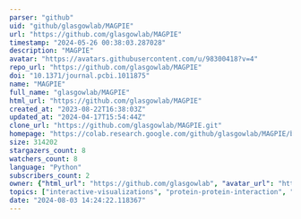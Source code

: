 ```yaml
---
parser: "github"
uid: "github/glasgowlab/MAGPIE"
url: "https://github.com/glasgowlab/MAGPIE"
timestamp: "2024-05-26 00:38:03.287028"
description: "MAGPIE"
avatar: "https://avatars.githubusercontent.com/u/98300418?v=4"
repo_url: "https://github.com/glasgowlab/MAGPIE"
doi: "10.1371/journal.pcbi.1011875"
name: "MAGPIE"
full_name: "glasgowlab/MAGPIE"
html_url: "https://github.com/glasgowlab/MAGPIE"
created_at: "2023-08-22T16:38:03Z"
updated_at: "2024-04-17T15:54:44Z"
clone_url: "https://github.com/glasgowlab/MAGPIE.git"
homepage: "https://colab.research.google.com/github/glasgowlab/MAGPIE/blob/GoogleColab/MAGPIE_COLAB.ipynb"
size: 314202
stargazers_count: 8
watchers_count: 8
language: "Python"
subscribers_count: 2
owner: {"html_url": "https://github.com/glasgowlab", "avatar_url": "https://avatars.githubusercontent.com/u/98300418?v=4", "login": "glasgowlab", "type": "Organization"}
topics: ["interactive-visualizations", "protein-protein-interaction", "sequence-logo", "protein-ligand-interaction"]
date: "2024-08-03 14:24:22.118367"
---
```


